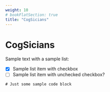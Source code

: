 ```yaml
---
weight: 10
# bookFlatSection: true
title: "CogSicians"
---
```


# CogSicians

Sample text with a sample list:

- [x] Sample list item with checkbox
- [ ] Sample list item with unchecked checkbox?

```
# Just some sample code block
```
